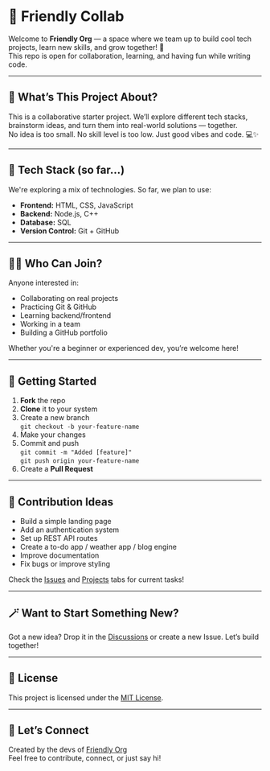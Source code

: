 # 🤝 Friendly Collab

Welcome to **Friendly Org** — a space where we team up to build cool tech projects, learn new skills, and grow together! 🚀  
This repo is open for collaboration, learning, and having fun while writing code.

---

## 🧠 What’s This Project About?

This is a collaborative starter project. We’ll explore different tech stacks, brainstorm ideas, and turn them into real-world solutions — together.  
No idea is too small. No skill level is too low. Just good vibes and code. 💻✨

---

## 🧰 Tech Stack (so far...)

We're exploring a mix of technologies. So far, we plan to use:

- **Frontend:** HTML, CSS, JavaScript
- **Backend:** Node.js, C++
- **Database:** SQL
- **Version Control:** Git + GitHub

---

## 🙋‍♂️ Who Can Join?

Anyone interested in:
- Collaborating on real projects
- Practicing Git & GitHub
- Learning backend/frontend
- Working in a team
- Building a GitHub portfolio

Whether you're a beginner or experienced dev, you’re welcome here!

---

## 🚀 Getting Started

1. **Fork** the repo
2. **Clone** it to your system
3. Create a new branch  
   `git checkout -b your-feature-name`
4. Make your changes
5. Commit and push  
   `git commit -m "Added [feature]"`  
   `git push origin your-feature-name`
6. Create a **Pull Request**

---

## 🧩 Contribution Ideas

- Build a simple landing page
- Add an authentication system
- Set up REST API routes
- Create a to-do app / weather app / blog engine
- Improve documentation
- Fix bugs or improve styling

Check the [Issues](https://github.com/friendly-org/YOUR-REPO-NAME/issues) and [Projects](https://github.com/friendly-org/YOUR-REPO-NAME/projects) tabs for current tasks!

---

## 🪄 Want to Start Something New?

Got a new idea? Drop it in the [Discussions](https://github.com/friendly-org/YOUR-REPO-NAME/discussions) or create a new Issue. Let’s build together!

---

## 📄 License

This project is licensed under the [MIT License](LICENSE).

---

## 👋 Let’s Connect

Created by the devs of [Friendly Org](https://github.com/friendly-org)  
Feel free to contribute, connect, or just say hi!

